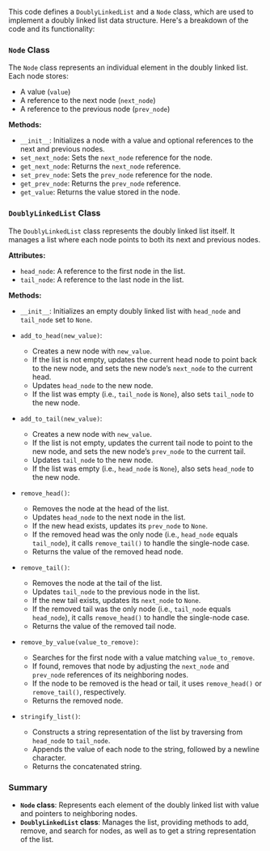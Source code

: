 This code defines a `DoublyLinkedList` and a `Node` class, which are used to implement a doubly linked list data structure. Here's a breakdown of the code and its functionality:

### `Node` Class

The `Node` class represents an individual element in the doubly linked list. Each node stores:
- A value (`value`)
- A reference to the next node (`next_node`)
- A reference to the previous node (`prev_node`)

**Methods:**
- `__init__`: Initializes a node with a value and optional references to the next and previous nodes.
- `set_next_node`: Sets the `next_node` reference for the node.
- `get_next_node`: Returns the `next_node` reference.
- `set_prev_node`: Sets the `prev_node` reference for the node.
- `get_prev_node`: Returns the `prev_node` reference.
- `get_value`: Returns the value stored in the node.

### `DoublyLinkedList` Class

The `DoublyLinkedList` class represents the doubly linked list itself. It manages a list where each node points to both its next and previous nodes.

**Attributes:**
- `head_node`: A reference to the first node in the list.
- `tail_node`: A reference to the last node in the list.

**Methods:**
- `__init__`: Initializes an empty doubly linked list with `head_node` and `tail_node` set to `None`.

- `add_to_head(new_value)`: 
  - Creates a new node with `new_value`.
  - If the list is not empty, updates the current head node to point back to the new node, and sets the new node’s `next_node` to the current head.
  - Updates `head_node` to the new node.
  - If the list was empty (i.e., `tail_node` is `None`), also sets `tail_node` to the new node.

- `add_to_tail(new_value)`:
  - Creates a new node with `new_value`.
  - If the list is not empty, updates the current tail node to point to the new node, and sets the new node’s `prev_node` to the current tail.
  - Updates `tail_node` to the new node.
  - If the list was empty (i.e., `head_node` is `None`), also sets `head_node` to the new node.

- `remove_head()`:
  - Removes the node at the head of the list.
  - Updates `head_node` to the next node in the list.
  - If the new head exists, updates its `prev_node` to `None`.
  - If the removed head was the only node (i.e., `head_node` equals `tail_node`), it calls `remove_tail()` to handle the single-node case.
  - Returns the value of the removed head node.

- `remove_tail()`:
  - Removes the node at the tail of the list.
  - Updates `tail_node` to the previous node in the list.
  - If the new tail exists, updates its `next_node` to `None`.
  - If the removed tail was the only node (i.e., `tail_node` equals `head_node`), it calls `remove_head()` to handle the single-node case.
  - Returns the value of the removed tail node.

- `remove_by_value(value_to_remove)`:
  - Searches for the first node with a value matching `value_to_remove`.
  - If found, removes that node by adjusting the `next_node` and `prev_node` references of its neighboring nodes.
  - If the node to be removed is the head or tail, it uses `remove_head()` or `remove_tail()`, respectively.
  - Returns the removed node.

- `stringify_list()`:
  - Constructs a string representation of the list by traversing from `head_node` to `tail_node`.
  - Appends the value of each node to the string, followed by a newline character.
  - Returns the concatenated string.

### Summary

- **`Node` class**: Represents each element of the doubly linked list with value and pointers to neighboring nodes.
- **`DoublyLinkedList` class**: Manages the list, providing methods to add, remove, and search for nodes, as well as to get a string representation of the list.